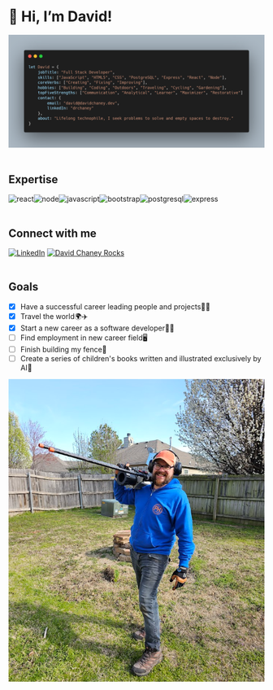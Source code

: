 # 👋 Hi, I’m David!
![David Object](https://raw.githubusercontent.com/drchaney/drchaney/main/aboutdavid.png "David Chaney Intro")
<br/>
<br/>

## Expertise
<img align="left" alt="react" src="https://img.shields.io/badge/react%20-%2320232a.svg?&style=for-the-badge&logo=react&logoColor=%2361DAFB" />
<img align="left" alt="node" src="https://img.shields.io/badge/node.js%20-%2343853D.svg?&style=for-the-badge&logo=node.js&logoColor=white" />
<img align="left" alt="javascript" src="https://img.shields.io/badge/JavaScript-F7DF1E?style=for-the-badge&logo=javascript&logoColor=black" />
<img align="left" alt="bootstrap" src="https://img.shields.io/badge/Bootstrap-563D7C?style=for-the-badge&logo=bootstrap&logoColor=white" />
<img align="left" alt="postgresql" src="https://img.shields.io/badge/PostgreSQL-316192?style=for-the-badge&logo=postgresql&logoColor=white" />
<img align="left" alt="express" src="https://img.shields.io/badge/Express.js-404D59?style=for-the-badge" />
<br/>
<br/>

## Connect with me
[![LinkedIn](https://img.shields.io/badge/LinkedIn-0077B5?style=for-the-badge&logo=linkedin&logoColor=white)](https://www.linkedin.com/in/drchaney/)
[![David Chaney Rocks](https://img.shields.io/badge/website-000000?style=for-the-badge&logo=About.me&logoColor=white)](https://david.chaney.rocks/)
<br/>
<br/>

## Goals
- [x] Have a successful career leading people and projects🎉✨
- [x] Travel the world🌍✈️
- [x] Start a new career as a software developer💼🏢
- [ ] Find employment in new career field🖥️
- [ ] Finish building my fence🔨
- [ ] Create a series of children's books written and illustrated exclusively by AI🤖

![David](https://raw.githubusercontent.com/drchaney/drchaney/main/david.png "David Chaney")
